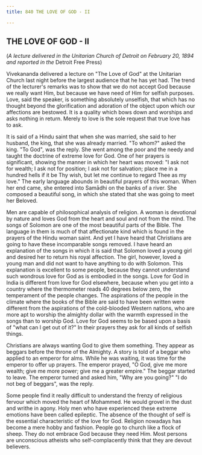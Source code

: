 ```yaml
---
title: 840 THE LOVE OF GOD - II

---
```

  

## THE LOVE OF GOD - II

(*A lecture delivered in the Unitarian Church of Detroit on February 20,
1894  
and reported in the* Detroit Free Press)

Vivekananda delivered a lecture on "The Love of God" at the Unitarian
Church last night before the largest audience that he has yet had. The
trend of the lecturer's remarks was to show that we do not accept God
because we really want Him, but because we have need of Him for selfish
purposes. Love, said the speaker, is something absolutely unselfish,
that which has no thought beyond the glorification and adoration of the
object upon which our affections are bestowed. It is a quality which
bows down and worships and asks nothing in return. Merely to love is the
sole request that true love has to ask.

It is said of a Hindu saint that when she was married, she said to her
husband, the king, that she was already married. "To whom?" asked the
king. "To God", was the reply. She went among the poor and the needy and
taught the doctrine of extreme love for God. One of her prayers is
significant, showing the manner in which her heart was moved: "I ask not
for wealth; I ask not for position; I ask not for salvation; place me in
a hundred hells if it be Thy wish, but let me continue to regard Thee as
my love." The early language abounds in beautiful prayers of this woman.
When her end came, she entered into Samādhi on the banks of a river. She
composed a beautiful song, in which she stated that she was going to
meet her Beloved.

Men are capable of philosophical analysis of religion. A woman is
devotional by nature and loves God from the heart and soul and not from
the mind. The songs of Solomon are one of the most beautiful parts of
the Bible. The language in them is much of that affectionate kind which
is found in the prayers of the Hindu woman saint. And yet I have heard
that Christians are going to have these incomparable songs removed. I
have heard an explanation of the songs in which it is said that Solomon
loved a young girl and desired her to return his royal affection. The
girl, however, loved a young man and did not want to have anything to do
with Solomon. This explanation is excellent to some people, because they
cannot understand such wondrous love for God as is embodied in the
songs. Love for God in India is different from love for God elsewhere,
because when you get into a country where the thermometer reads 40
degrees below zero, the temperament of the people changes. The
aspirations of the people in the climate where the books of the Bible
are said to have been written were different from the aspirations of the
cold-blooded Western nations, who are more apt to worship the almighty
dollar with the warmth expressed in the songs than to worship God. Love
for God seems to be based upon a basis of "what can I get out of it?" In
their prayers they ask for all kinds of selfish things.

Christians are always wanting God to give them something. They appear as
beggars before the throne of the Almighty. A story is told of a beggar
who applied to an emperor for alms. While he was waiting, it was time
for the emperor to offer up prayers. The emperor prayed, "O God, give me
more wealth; give me more power; give me a greater empire." The beggar
started to leave. The emperor turned and asked him, "Why are you going?"
"I do not beg of beggars", was the reply.

Some people find it really difficult to understand the frenzy of
religious fervour which moved the heart of Mohammed. He would grovel in
the dust and writhe in agony. Holy men who have experienced these
extreme emotions have been called epileptic. The absence of the thought
of self is the essential characteristic of the love for God. Religion
nowadays has become a mere hobby and fashion. People go to church like a
flock of sheep. They do not embrace God because they need Him. Most
persons are unconscious atheists who self-complacently think that they
are devout believers.